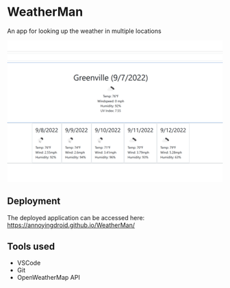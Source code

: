# WeatherMan
An app for looking up the weather in multiple locations

![Weatherman Screenshot](https://github.com/annoyingdroid/WeatherMan/raw/main/Weatherman.png)

## Deployment
The deployed application can be accessed here: https://annoyingdroid.github.io/WeatherMan/

## Tools used
* VSCode
* Git
* OpenWeatherMap API

